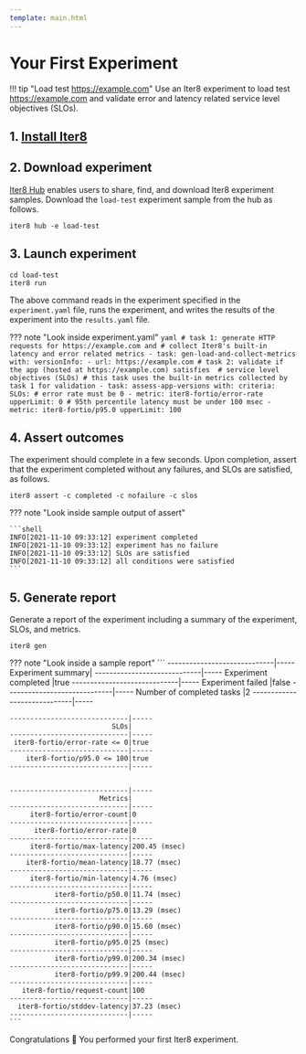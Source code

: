 ```yaml
---
template: main.html
---
```


# Your First Experiment

!!! tip "Load test https://example.com"
    Use an Iter8 experiment to load test https://example.com and validate error and latency related service level objectives (SLOs).

## 1. [Install Iter8](../../getting-started/install.md)

## 2. Download experiment
[Iter8 Hub](../README.md) enables users to share, find, and download Iter8 experiment samples. Download the `load-test` experiment sample from the hub as follows.

```shell
iter8 hub -e load-test
```

## 3. Launch experiment
```shell
cd load-test
iter8 run
```

The above command reads in the experiment specified in the `experiment.yaml` file, runs the experiment, and writes the results of the experiment into the `results.yaml` file.

??? note "Look inside experiment.yaml"
    ```yaml
    # task 1: generate HTTP requests for https://example.com and
    # collect Iter8's built-in latency and error related metrics
    - task: gen-load-and-collect-metrics
      with:
        versionInfo:
        - url: https://example.com
    # task 2: validate if the app (hosted at https://example.com) satisfies 
    # service level objectives (SLOs)
    # this task uses the built-in metrics collected by task 1 for validation
    - task: assess-app-versions
      with:
        criteria:
          SLOs:
            # error rate must be 0
          - metric: iter8-fortio/error-rate
            upperLimit: 0
            # 95th percentile latency must be under 100 msec
          - metric: iter8-fortio/p95.0
            upperLimit: 100
    ```

## 4. Assert outcomes
The experiment should complete in a few seconds. Upon completion, assert that the experiment completed without any failures, and SLOs are satisfied, as follows.

```shell
iter8 assert -c completed -c nofailure -c slos
```

??? note "Look inside sample output of assert"

    ```shell
    INFO[2021-11-10 09:33:12] experiment completed
    INFO[2021-11-10 09:33:12] experiment has no failure                    
    INFO[2021-11-10 09:33:12] SLOs are satisfied                           
    INFO[2021-11-10 09:33:12] all conditions were satisfied
    ```

## 5. Generate report
Generate a report of the experiment including a summary of the experiment, SLOs, and metrics.

```shell
iter8 gen 
```

??? note "Look inside a sample report"
    ```
    -----------------------------|-----
               Experiment summary|
    -----------------------------|-----
            Experiment completed |true
    -----------------------------|-----
               Experiment failed |false
    -----------------------------|-----
       Number of completed tasks |2
    -----------------------------|-----



    -----------------------------|-----
                             SLOs|
    -----------------------------|-----
     iter8-fortio/error-rate <= 0|true
    -----------------------------|-----
        iter8-fortio/p95.0 <= 100|true
    -----------------------------|-----


    -----------------------------|-----
                          Metrics|
    -----------------------------|-----
         iter8-fortio/error-count|0
    -----------------------------|-----
          iter8-fortio/error-rate|0
    -----------------------------|-----
         iter8-fortio/max-latency|200.45 (msec)
    -----------------------------|-----
        iter8-fortio/mean-latency|18.77 (msec)
    -----------------------------|-----
         iter8-fortio/min-latency|4.76 (msec)
    -----------------------------|-----
               iter8-fortio/p50.0|11.74 (msec)
    -----------------------------|-----
               iter8-fortio/p75.0|13.29 (msec)
    -----------------------------|-----
               iter8-fortio/p90.0|15.60 (msec)
    -----------------------------|-----
               iter8-fortio/p95.0|25 (msec)
    -----------------------------|-----
               iter8-fortio/p99.0|200.34 (msec)
    -----------------------------|-----
               iter8-fortio/p99.9|200.44 (msec)
    -----------------------------|-----
       iter8-fortio/request-count|100
    -----------------------------|-----
      iter8-fortio/stddev-latency|37.23 (msec)
    -----------------------------|-----
    ```

Congratulations :tada: You performed your first Iter8 experiment.
